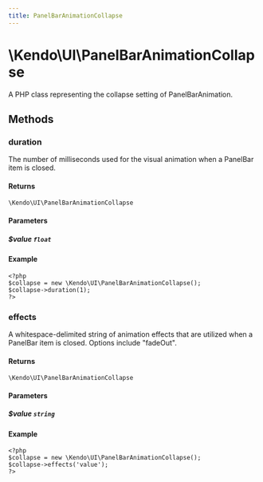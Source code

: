 ```yaml
---
title: PanelBarAnimationCollapse
---
```


# \Kendo\UI\PanelBarAnimationCollapse

A PHP class representing the collapse setting of PanelBarAnimation.


## Methods

### duration
The number of milliseconds used for the visual animation when a PanelBar item is closed.

#### Returns
`\Kendo\UI\PanelBarAnimationCollapse`

#### Parameters

##### $value `float`



#### Example 
    <?php
    $collapse = new \Kendo\UI\PanelBarAnimationCollapse();
    $collapse->duration(1);
    ?>

### effects
A whitespace-delimited string of animation effects that are utilized when a PanelBar item
is closed. Options include "fadeOut".

#### Returns
`\Kendo\UI\PanelBarAnimationCollapse`

#### Parameters

##### $value `string`



#### Example 
    <?php
    $collapse = new \Kendo\UI\PanelBarAnimationCollapse();
    $collapse->effects('value');
    ?>

